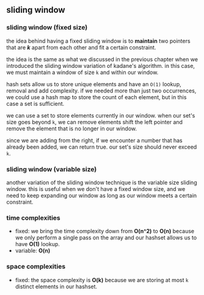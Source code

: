## sliding window

### sliding window (fixed size)
the idea behind having a fixed sliding window is to **maintain** two pointers that are **_k_** apart from each other 
and fit a certain constraint.

the idea is the same as what we discussed in the previous chapter when we introduced the sliding window variation of 
kadane's algorithm. in this case, we must maintain a window of size `k` and within our window.

hash sets allow us to store unique elements and have an `O(1)` lookup, removal and add complexity. if we needed more 
than just two occurrences, we could use a hash map to store the count of each element, but in this case a set is 
sufficient.

we can use a set to store elements currently in our window. when our set's size goes beyond `k`, we can remove elements 
shift the left pointer and remove the element that is no longer in our window.

since we are adding from the right, if we encounter a number that has already been added, we can return true. our set's 
size should never exceed `k`.

### sliding window (variable size)
another variation of the sliding window technique is the variable size sliding window. this is useful when we don't 
have a fixed window size, and we need to keep expanding our window as long as our window meets a certain constraint.


### time complexities
- fixed: we bring the time complexity down from **O(n^2)** to **O(n)** because we only perform a single pass on the 
array and our hashset allows us to have **O(1)** lookup.
- variable: **O(n)**

### space complexities
- fixed: the space complexity is **O(k)** because we are storing at most `k` distinct elements in our hashset.